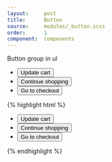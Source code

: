 ```yaml
---
layout:     post
title:      Button
source:     modules/_button.scss
order:      1
component:  components
---
```



<p>Button group in ul</p>

<div class="m-browser">
    <div class="browser">
        <div class="image">
            <div class="content">
                <ul class="button-group">
                    <li>
                        <button type="submit" class="button-primary"><i class="fa fa-refresh"></i> Update cart</button>
                    </li>
                    <li>
                        <button type="submit" class="button-primary"><i class="fa fa-plus-square-o"></i> Continue shopping</button>
                    </li>
                    <li>
                        <button type="submit" class="button-primary"><i class="fa fa-credit-card"></i> Go to checkout</button>
                    </li>
                </ul>
            </div>
        </div>
    </div>
{% highlight html %}
<ul class="button-group">
    <li>
        <button type="submit" class="button-primary"><i class="fa fa-refresh"></i> Update cart</button>
    </li>
    <li>
        <button type="submit" class="button-primary"><i class="fa fa-plus-square-o"></i> Continue shopping</button>
    </li>
    <li>
        <button type="submit" class="button-primary"><i class="fa fa-credit-card"></i> Go to checkout</button>
    </li>
</ul>
{% endhighlight %}
</div>